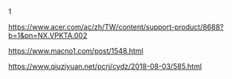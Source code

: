 1

https://www.acer.com/ac/zh/TW/content/support-product/8688?b=1&pn=NX.VPKTA.002


https://www.macno1.com/post/1548.html

https://www.qiuziyuan.net/pcrj/cydz/2018-08-03/585.html

